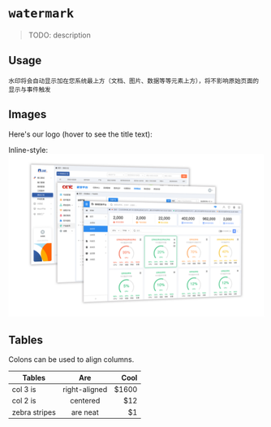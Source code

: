 # `watermark`
> TODO: description


## Usage
```
水印将会自动显示加在您系统最上方（文档、图片、数据等等元素上方），将不影响原始页面的显示与事件触发
```


## Images
Here's our logo (hover to see the title text):

Inline-style:
![alt text](https://github.com/yangjijiang/fuf-material/blob/master/assets/watermark/frame.jpeg "Logo Title Text 1")


## Tables
Colons can be used to align columns.

| Tables        | Are           | Cool  |
| ------------- |:-------------:| -----:|
| col 3 is      | right-aligned | $1600 |
| col 2 is      | centered      |   $12 |
| zebra stripes | are neat      |    $1 |
